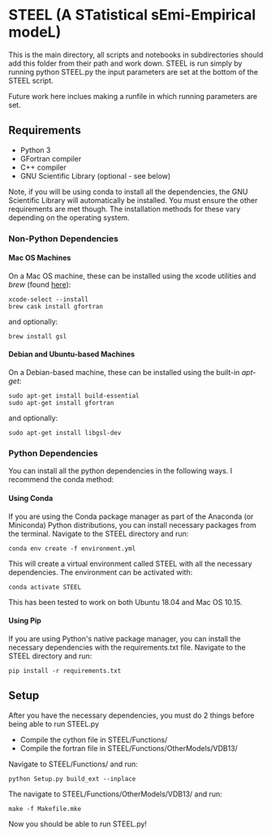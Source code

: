 # STEEL (A STatistical sEmi-Empirical modeL)

This is the main directory, all scripts and notebooks in subdirectories should
add this folder from their path and work down. STEEL is run simply by running
python STEEL.py the input parameters are set at the bottom of the STEEL script.

Future work here inclues making a runfile in which running parameters are set. 

## Requirements
* Python 3
* GFortran compiler
* C++ compiler
* GNU Scientific Library (optional - see below)

Note, if you will be using conda to install all the dependencies, the GNU
Scientific Library will automatically be installed. You must ensure the other
requirements are met though. The installation methods for these vary depending
on the operating system.

### Non-Python Dependencies

#### Mac OS Machines
On a Mac OS machine, these can be installed using the xcode utilities and
*brew* (found [here](https://brew.sh/)):
```
xcode-select --install
brew cask install gfortran
```
and optionally:
```
brew install gsl
```

#### Debian and Ubuntu-based Machines
On a Debian-based machine, these can be installed using the built-in *apt-get*:
```
sudo apt-get install build-essential
sudo apt-get install gfortran
```
and optionally:
```
sudo apt-get install libgsl-dev
```

### Python Dependencies

You can install all the python dependencies in the following ways. I recommend
the conda method:

#### Using Conda
If you are using the Conda package manager as part of the
Anaconda (or Miniconda) Python distributions, you can install necessary packages
from the terminal. Navigate to the STEEL directory and run:

```
conda env create -f environment.yml
```
This will create a virtual environment called STEEL with all the necessary
dependencies. The environment can be activated with:
```
conda activate STEEL
```
This has been tested to work on both Ubuntu 18.04 and Mac OS 10.15.

#### Using Pip
If you are using Python's native package manager, you can install the necessary
dependencies with the requirements.txt file. Navigate to the STEEL directory and
run:
```
pip install -r requirements.txt
```

## Setup
After you have the necessary dependencies, you must do 2 things before being
able to run STEEL.py

* Compile the cython file in STEEL/Functions/
* Compile the fortran file in STEEL/Functions/OtherModels/VDB13/

Navigate to STEEL/Functions/ and run:
```
python Setup.py build_ext --inplace
```

The navigate to STEEL/Functions/OtherModels/VDB13/ and run:
```
make -f Makefile.mke
```

Now you should be able to run STEEL.py!











